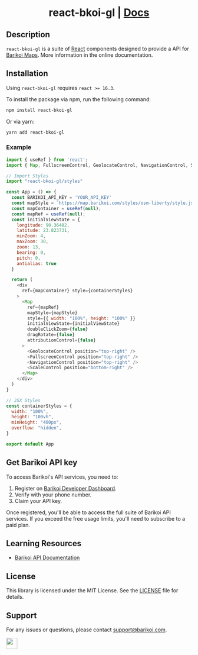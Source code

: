 <h1 align="center">react-bkoi-gl | <a href="https://docs.barikoi.com/npm/npm-intro">Docs</a></h1>

## Description

`react-bkoi-gl` is a suite of [React](http://facebook.github.io/react/) components designed to provide a API for [Barikoi Maps](https://docs.barikoi.com/docs/maps-api). More information in the online documentation.

## Installation

Using `react-bkoi-gl` requires `react >= 16.3`.

To install the package via npm, run the following command:
```bash
npm install react-bkoi-gl
```
Or via yarn:
```bash
yarn add react-bkoi-gl
```

### Example

```js
import { useRef } from 'react';
import { Map, FullscreenControl, GeolocateControl, NavigationControl, ScaleControl } from 'react-bkoi-gl';

// Import Styles
import "react-bkoi-gl/styles"

const App = () => {
  const BARIKOI_API_KEY = 'YOUR_API_KEY'
  const mapStyle = `https://map.barikoi.com/styles/osm-liberty/style.json?key=${BARIKOI_API_KEY}`
  const mapContainer = useRef(null);
  const mapRef = useRef(null);
  const initialViewState = {
    longitude: 90.36402,
    latitude: 23.823731,
    minZoom: 4,
    maxZoom: 30,
    zoom: 13,
    bearing: 0,
    pitch: 0,
    antialias: true
  }

  return (
    <div
      ref={mapContainer} style={containerStyles}
    >
      <Map
        ref={mapRef}
        mapStyle={mapStyle}
        style={{ width: "100%", height: "100%" }}
        initialViewState={initialViewState}
        doubleClickZoom={false}
        dragRotate={false}
        attributionControl={false}
      >
        <GeolocateControl position="top-right" />
        <FullscreenControl position="top-right" />
        <NavigationControl position="top-right" />
        <ScaleControl position="bottom-right" />
      </Map>
    </div>
  )
}

// JSX Styles
const containerStyles = {
  width: "100%",
  height: "100vh",
  minHeight: "400px",
  overflow: "hidden",
}

export default App
```

## Get Barikoi API key

To access Barikoi's API services, you need to:
1. Register on [Barikoi Developer Dashboard](https://developer.barikoi.com/register).
2. Verify with your phone number.
3. Claim your API key.

Once registered, you'll be able to access the full suite of Barikoi API services. If you exceed the free usage limits, you'll need to subscribe to a paid plan.

## Learning Resources
* [Barikoi API Documentation](https://docs.barikoi.com/docs/maps-api)

## License
This library is licensed under the MIT License. See the [LICENSE](https://www.npmjs.com/package/LICENSE) file for details.

## Support
For any issues or questions, please contact [support@barikoi.com](mailto:support@barikoi.com).

<img src="https://docs.barikoi.com/img/barikoi-logo-black.svg" height="30" />
